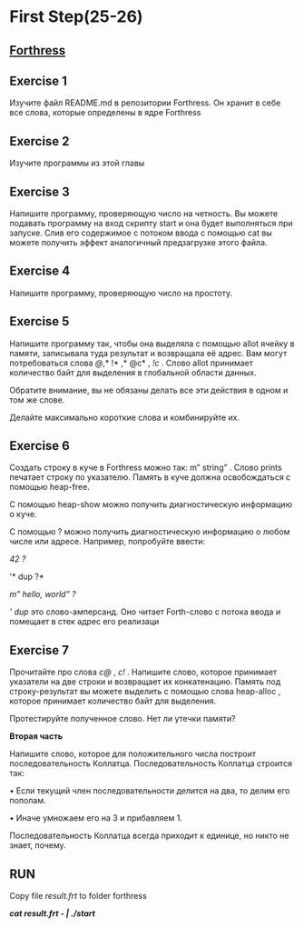 
# First Step(25-26)
## [Forthress](https://github.com/sayon/forthress/tree/6e0f96ec63e9c97e0233bcbd3175ca36a760bb03)
## Exercise 1 
Изучите файл README.md в репозитории Forthress. Он хранит в себе все слова, которые определены в ядре Forthress

## Exercise 2
Изучите программы из этой главы

## Exercise 3
Напишите программу, проверяющую число на четность. Вы можете подавать программу на вход скрипту start и она будет выполняться при запуске. Слив его содержимое с потоком ввода с помощью cat вы можете получить эффект аналогичный предзагрузке этого файла.

## Exercise 4 
Напишите программу, проверяющую число на простоту.

## Exercise 5
Напишите программу так, чтобы она выделяла с помощью allot ячейку в памяти, записывала туда результат и возвращала её адрес. Вам могут потребоваться слова *@*,* !* ,* @c* , *!c* . Слово allot принимает количество байт для выделения в глобальной области данных.

Обратите внимание, вы не обязаны делать все эти действия в одном и том же слове.

Делайте максимально короткие слова и комбинируйте их.

## Exercise 6 
Создать строку в куче в Forthress можно так: m” string” . Слово prints печатает строку по указателю. Память в куче должна освобождаться с помощью heap-free.

С помощью heap-show можно получить диагностическую информацию о куче.

С помощью ? можно получить диагностическую информацию о любом числе или адресе. Например, попробуйте ввести:

*42 ?*

'* dup ?*

*m” hello, world” ?*

*' dup* это слово-амперсанд. Оно читает Forth-слово с потока ввода и помещает в стек адрес его реализаци

## Exercise 7 
Прочитайте про слова *c@* , *c!* . Напишите слово, которое принимает указатели на две строки и возвращает их конкатенацию. Память под строку-результат вы можете выделить с помощью слова heap-alloc , которое принимает количество байт для выделения.

Протестируйте полученное слово. Нет ли утечки памяти?

**Вторая часть**

Напишите слово, которое для положительного числа построит последовательность Коллатца.
Последовательность Коллатца строится так:

• Если текущий член последовательности делится на два, то делим его пополам.

• Иначе умножаем его на 3 и прибавляем 1.

Последовательность Коллатца всегда приходит к единице, но никто не знает, почему.

## RUN
Copy file *result.frt* to folder forthress
 
**_cat result.frt - | ./start_**
